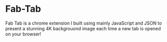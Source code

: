 # Fab-Tab

Fab Tab is a chrome extension I built using mainly JavaScript and JSON to present a stunning 4K backgrouond image each time a new tab is opened on your browser! 
